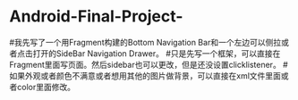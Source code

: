 # Android-Final-Project-
#我先写了一个用Fragment构建的Bottom Navigation Bar和一个左边可以侧拉或者点击打开的SideBar Navigation Drawer。
#只是先写一个框架，可以直接在Fragment里面写页面。然后sidebar也可以更改，但是还没设置clicklistener。
#如果外观或者颜色不满意或者想用其他的图片做背景，可以直接在xml文件里面或者color里面修改。
